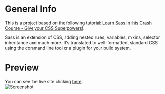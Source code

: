# General Info

This is a project based on the following tutorial: <a href="https://www.youtube.com/watch?v=roywYSEPSvc">Learn Sass in this Crash Course - Give your CSS Superpowers!<a>.

Sass is an extension of CSS, adding nested rules, variables, mixins, selector inheritance and much more. It's translated to well-formatted, standard CSS using the command line tool or a plugin for your build system.

# Preview
You can see the live site clicking <a href="https://marianadacunha.github.io/sass-exercise/">here</a>.</br>
![Screenshot](https://i.ibb.co/tLD1pJm/Captura-de-tela-2020-09-11-18-01-37.png)
